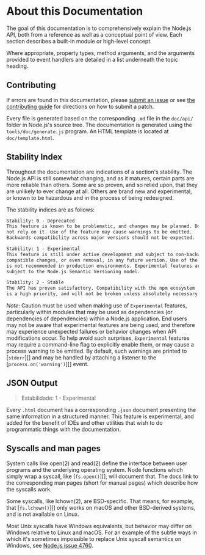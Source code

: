 # About this Documentation

<!--introduced_in=v0.10.0-->
<!-- type=misc -->

The goal of this documentation is to comprehensively explain the Node.js API, both from a reference as well as a conceptual point of view. Each section describes a built-in module or high-level concept.

Where appropriate, property types, method arguments, and the arguments provided to event handlers are detailed in a list underneath the topic heading.

## Contributing

If errors are found in this documentation, please [submit an issue](https://github.com/nodejs/node/issues/new) or see [the contributing guide](https://github.com/nodejs/node/blob/master/CONTRIBUTING.md) for directions on how to submit a patch.

Every file is generated based on the corresponding `.md` file in the `doc/api/` folder in Node.js's source tree. The documentation is generated using the `tools/doc/generate.js` program. An HTML template is located at `doc/template.html`.

## Stability Index

<!--type=misc-->

Throughout the documentation are indications of a section's stability. The Node.js API is still somewhat changing, and as it matures, certain parts are more reliable than others. Some are so proven, and so relied upon, that they are unlikely to ever change at all. Others are brand new and experimental, or known to be hazardous and in the process of being redesigned.

The stability indices are as follows:

```txt
Stability: 0 - Deprecated
This feature is known to be problematic, and changes may be planned. Do
not rely on it. Use of the feature may cause warnings to be emitted.
Backwards compatibility across major versions should not be expected.
```

```txt
Stability: 1 - Experimental
This feature is still under active development and subject to non-backwards
compatible changes, or even removal, in any future version. Use of the feature
is not recommended in production environments. Experimental features are not
subject to the Node.js Semantic Versioning model.
```

```txt
Stability: 2 - Stable
The API has proven satisfactory. Compatibility with the npm ecosystem
is a high priority, and will not be broken unless absolutely necessary.
```

*Note*: Caution must be used when making use of `Experimental` features, particularly within modules that may be used as dependencies (or dependencies of dependencies) within a Node.js application. End users may not be aware that experimental features are being used, and therefore may experience unexpected failures or behavior changes when API modifications occur. To help avoid such surprises, `Experimental` features may require a command-line flag to explicitly enable them, or may cause a process warning to be emitted. By default, such warnings are printed to [`stderr`][] and may be handled by attaching a listener to the [`process.on('warning')`][] event.

## JSON Output
<!-- YAML
added: v0.6.12
-->

> Estabilidade: 1 - Experimental

Every `.html` document has a corresponding `.json` document presenting the same information in a structured manner. This feature is experimental, and added for the benefit of IDEs and other utilities that wish to do programmatic things with the documentation.

## Syscalls and man pages

System calls like open(2) and read(2) define the interface between user programs and the underlying operating system. Node functions which simply wrap a syscall, like [`fs.open()`][], will document that. The docs link to the corresponding man pages (short for manual pages) which describe how the syscalls work.

Some syscalls, like lchown(2), are BSD-specific. That means, for example, that [`fs.lchown()`][] only works on macOS and other BSD-derived systems, and is not available on Linux.

Most Unix syscalls have Windows equivalents, but behavior may differ on Windows relative to Linux and macOS. For an example of the subtle ways in which it's sometimes impossible to replace Unix syscall semantics on Windows, see [Node.js issue 4760](https://github.com/nodejs/node/issues/4760).

